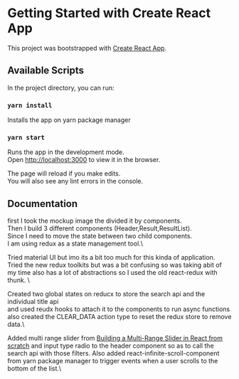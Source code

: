 # Getting Started with Create React App

This project was bootstrapped with [Create React App](https://github.com/facebook/create-react-app).

## Available Scripts

In the project directory, you can run:

### `yarn install`

Installs the app on yarn package manager

### `yarn start`

Runs the app in the development mode.\
Open [http://localhost:3000](http://localhost:3000) to view it in the browser.

The page will reload if you make edits.\
You will also see any lint errors in the console.



## Documentation 

first I took the mockup image the divided it by components. \
Then I build 3 different components (Header,Result,ResultList). \
Since I need to move the state between two child components. \
I am using redux as a state management tool.\

Tried material UI but imo its a bit too much for this kinda of application. \
Tried the new redux toolkits but was a bit confusing so was taking abit of my time also has a lot of abstractions so I used the old react-redux with thunk. \

Created two global states on reducx to store the search api and the individual title api \
and used reudx hooks to attach it to the components to run async functions \
also created the CLEAR_DATA action type to reset the redux store to remove data.\

Added  multi range slider from [Building a Multi-Range Slider in React from scratch](https://dev.to/sandra_lewis/building-a-multi-range-slider-in-react-from-scratch-4dl1) and input type radio to the header component so as to call the search api with those filters.
Also added react-infinite-scroll-component from yarn package manager to trigger events
when a user scrolls to the bottom of the list.\

